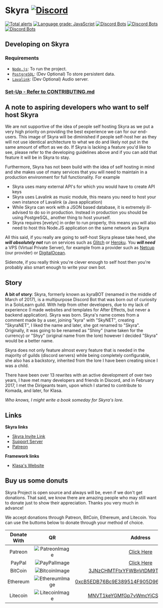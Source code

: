# Skyra [![Discord](https://discordapp.com/api/guilds/254360814063058944/embed.png)](https://join.skyra.pw)

[![Total alerts](https://img.shields.io/lgtm/alerts/g/skyra-project/skyra.svg?logo=lgtm&logoWidth=18)](https://lgtm.com/projects/g/skyra-project/skyra/alerts/)
[![Language grade: JavaScript](https://img.shields.io/lgtm/grade/javascript/g/skyra-project/skyra.svg?logo=lgtm&logoWidth=18)](https://lgtm.com/projects/g/skyra-project/Skyra/context:javascript)
[![Discord Bots](https://discordbots.org/api/widget/status/266624760782258186.svg?noavatar=true)](https://discordbots.org/bot/266624760782258186)
[![Discord Bots](https://discordbots.org/api/widget/servers/266624760782258186.svg?noavatar=true)](https://discordbots.org/bot/266624760782258186)
[![Discord Bots](https://discordbots.org/api/widget/upvotes/266624760782258186.svg?noavatar=true)](https://discordbots.org/bot/266624760782258186)

## Developing on Skyra

### Requirements

-   [`Node.js`]: To run the project.
-   [`PostgreSQL`]: (Dev Optional) To store persistent data.
-   [`Lavalink`]: (Dev Optional) Audio server.

### [Set-Up - Refer to CONTRIBUTING.md]

## A note to aspiring developers who want to self host Skyra

We are not supportive of the idea of people self hosting Skyra as we put a very high priority on providing the best experience we can for our end-users. This image of Skyra will be diminished if people self-host her as they will not use identical architecture to what we do and likely not put in the same amount of effort as we do. If Skyra is lacking a feature you'd like to see, please refer to the developing guidelines above and if you can add that feature it will be in Skyra to stay.

Furthermore, Skyra has not been build with the idea of self hosting in mind and she makes use of many services that you will need to maintain in a production environment for full functionality. For example
- Skyra uses many external API's for which you would have to create API keys
- Skyra uses Lavalink as music module, this means you need to host your own instance of Lavalink (a Java application)
- While Skyra can work with a JSON based database, it is extremely ill-advised to do so in production. Instead in production you should be using PostgreSQL, another thing to host yourself.
- Skyra requires [evelyn] in order to run properly, this means you will also need to host this Node.JS application on the same network as Skyra

All this said, if you really are going to self-host Skyra please take heed, she ***will absolutely not*** run on services such as [Glitch] or [Heroku]. You ***will need*** a VPS (Virtual Private Server), for example from a provider such as [Netcup] (our provider) or [DigitalOcean].

Sidenote, if you really think you're clever enough to self host then you're probably also smart enough to write your own bot.

## Story

**A bit of story**: Skyra, formerly known as kyraBOT (renamed in the middle of March of 2017), is a multipurpose Discord
Bot that was born out of curiosity in a SoloLearn guild. With help from other developers, due to my lack of experience
(I made websites and templates for After Effects, but never a backend application). Skyra was born. Skyra's name comes
from a comment made by a user, joining "kyra" with "SkyNET", creating "SkyraNET", I liked the name and later, she got
renamed to "Skyra". Originally, it was going to be renamed as "Shiny" (name taken for the currency) or "Shyy" (original
name from the lore) however I decided "Skyra" would be a better name.

Skyra does not only feature almost every feature that is needed in the majority of guilds (discord servers) while being
completely configurable, she also has a backstory, inherited from the lore I have been creating since I was a child.

There have been over 13 rewrites with an active development of over two years, I have met many developers and friends in
Discord, and in February 2017, I met the Dirigeants team, upon which I started to contribute to Komada, and later, for
Klasa.

_Who knows, I might write a book someday for Skyra's lore._

## Links

**Skyra links**

-   [Skyra Invite Link]
-   [Support Server]
-   [Patreon]

**Framework links**

-   [Klasa's Website]

## Buy us some donuts

Skyra Project is open source and always will be, even if we don't get donations. That said, we know there are amazing people who
may still want to donate just to show their appreciation. Thanks you very much in advance!

We accept donations through Patreon, BitCoin, Ethereum, and Litecoin. You can use the buttoms below to donate through your method of choice.

| Donate With |         QR         |                                                                  Address                                                                  |
| :---------: | :----------------: | :---------------------------------------------------------------------------------------------------------------------------------------: |
|   Patreon   | ![PatreonImage][]  |                                               [Click Here](https://www.patreon.com/kyranet)                                               |
|   PayPal    | ![PayPalImage][]   |                [Click Here](https://www.paypal.com/cgi-bin/webscr?cmd=_s-xclick&hosted_button_id=CET28NRZTDQ8L)                |
|   BitCoin   | ![BitcoinImage][]  |         [3JNzCHMTFtxYFWBnVtDM9Tt34zFbKvdwco](bitcoin:3JNzCHMTFtxYFWBnVtDM9Tt34zFbKvdwco?amount=0.01&label=Skyra%20Discord%20Bot)          |
|  Ethereum   | ![EthereumImage][] | [0xcB5EDB76Bc9E389514F905D9680589004C00190c](ethereum:0xcB5EDB76Bc9E389514F905D9680589004C00190c?amount=0.01&label=Skyra%20Discord%20Bot) |
|  Litecoin   | ![LitecoinImage][] |         [MNVT1keYGMfGp7vWmcYjCS8ntU8LNvjnqM](litecoin:MNVT1keYGMfGp7vWmcYjCS8ntU8LNvjnqM?amount=0.01&label=Skyra%20Discord%20Bot)         |

<!----------------- LINKS --------------->

[`node.js`]:                         https://nodejs.org/en/download/current/
[`postgresql`]:                      https://www.postgresql.org/download/
[`lavalink`]:                        https://github.com/Frederikam/Lavalink

[Set-Up - Refer to CONTRIBUTING.md]: /.github/CONTRIBUTING.md
[Evln]:                              https://github.com/kyranet/Evlyn
[Glitch]:                            https://glitch.com/
[Heroku]:                            https://www.heroku.com/
[Netcup]:                            https://www.netcup.eu/
[DigitalOcean]:                      https://www.digitalocean.com/

[skyra invite link]:                 https://skyra.pw/invite
[support server]:                    https://join.skyra.pw
[patreon]:                           https://www.patreon.com/kyranet

[klasa's website]:                   https://klasa.js.org

[patreonimage]:                      https://raw.githubusercontent.com/skyra-project/Skyra/master/assets/github/patreon.png
[paypalimage]:                       https://raw.githubusercontent.com/skyra-project/Skyra/master/assets/github/paypal.png
[bitcoinimage]:                      https://raw.githubusercontent.com/skyra-project/Skyra/master/assets/github/bitcoin.png
[ethereumimage]:                     https://raw.githubusercontent.com/skyra-project/Skyra/master/assets/github/ethereum.png
[litecoinimage]:                     https://raw.githubusercontent.com/skyra-project/Skyra/master/assets/github/litecoin.png
